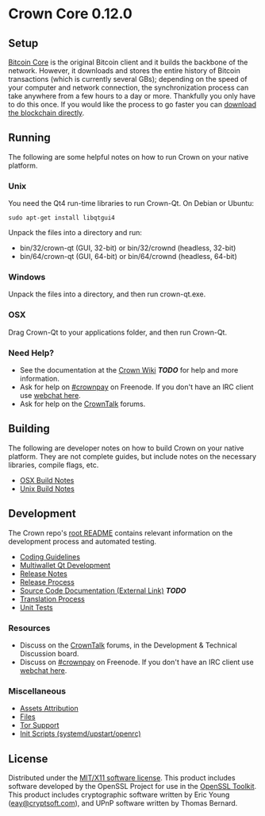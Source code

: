Crown Core 0.12.0
=====================

Setup
---------------------
[Bitcoin Core](http://bitcoin.org/en/download) is the original Bitcoin client and it builds the backbone of the network. However, it downloads and stores the entire history of Bitcoin transactions (which is currently several GBs); depending on the speed of your computer and network connection, the synchronization process can take anywhere from a few hours to a day or more. Thankfully you only have to do this once. If you would like the process to go faster you can [download the blockchain directly](bootstrap.md).

Running
---------------------
The following are some helpful notes on how to run Crown on your native platform.

### Unix

You need the Qt4 run-time libraries to run Crown-Qt. On Debian or Ubuntu:

	sudo apt-get install libqtgui4

Unpack the files into a directory and run:

- bin/32/crown-qt (GUI, 32-bit) or bin/32/crownd (headless, 32-bit)
- bin/64/crown-qt (GUI, 64-bit) or bin/64/crownd (headless, 64-bit)



### Windows

Unpack the files into a directory, and then run crown-qt.exe.

### OSX

Drag Crown-Qt to your applications folder, and then run Crown-Qt.

### Need Help?

* See the documentation at the [Crown Wiki](https://en.bitcoin.it/wiki/Main_Page) ***TODO***
for help and more information.
* Ask for help on [#crownpay](http://webchat.freenode.net?channels=crownpay) on Freenode. If you don't have an IRC client use [webchat here](http://webchat.freenode.net?channels=crownpay).
* Ask for help on the [CrownTalk](https://crowntalk.org/) forums.

Building
---------------------
The following are developer notes on how to build Crown on your native platform. They are not complete guides, but include notes on the necessary libraries, compile flags, etc.

- [OSX Build Notes](build-osx.md)
- [Unix Build Notes](build-unix.md)

Development
---------------------
The Crown repo's [root README](https://github.com/crownpay/crown/blob/master/README.md) contains relevant information on the development process and automated testing.

- [Coding Guidelines](coding.md)
- [Multiwallet Qt Development](multiwallet-qt.md)
- [Release Notes](release-notes.md)
- [Release Process](release-process.md)
- [Source Code Documentation (External Link)](https://dev.visucore.com/bitcoin/doxygen/) ***TODO***
- [Translation Process](translation_process.md)
- [Unit Tests](unit-tests.md)

### Resources
* Discuss on the [CrownTalk](https://crowntalk.org/) forums, in the Development & Technical Discussion board.
* Discuss on [#crownpay](http://webchat.freenode.net/?channels=crownpay) on Freenode. If you don't have an IRC client use [webchat here](http://webchat.freenode.net/?channels=crownpay).

### Miscellaneous
- [Assets Attribution](assets-attribution.md)
- [Files](files.md)
- [Tor Support](tor.md)
- [Init Scripts (systemd/upstart/openrc)](init.md)

License
---------------------
Distributed under the [MIT/X11 software license](http://www.opensource.org/licenses/mit-license.php).
This product includes software developed by the OpenSSL Project for use in the [OpenSSL Toolkit](https://www.openssl.org/). This product includes
cryptographic software written by Eric Young ([eay@cryptsoft.com](mailto:eay@cryptsoft.com)), and UPnP software written by Thomas Bernard.
